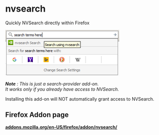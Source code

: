 # nvsearch
Quickly NVSearch directly within Firefox

![nvsearch-usage](nvsearch-usage.png?raw=true)

***Note** : This is just a search-provider add-on.  
It works only if you already have access to NVSearch.*

Installing this add-on will NOT automatically grant access to NVSearch.

## Firefox Addon page
[**addons.mozilla.org/en-US/firefox/addon/nvsearch/**](https://addons.mozilla.org/en-US/firefox/addon/nvsearch/)
